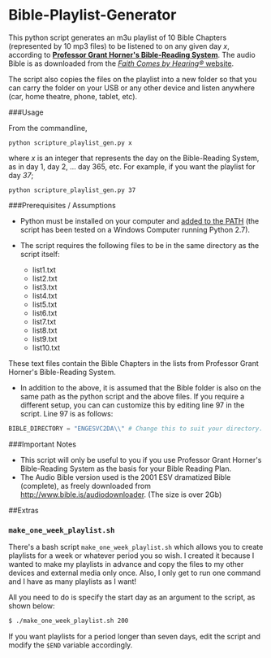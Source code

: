 Bible-Playlist-Generator
========================

This python script generates an m3u playlist of 10 Bible Chapters (represented by 10 mp3 files) to be listened to on any given day _x_, according to [**Professor Grant Horner's Bible-Reading System**](http://www.thevinefellowship.com/10Lists.pdf). The audio Bible is as downloaded from the [_Faith Comes by Hearing®_ website](http://www.bible.is/audiodownloader).

The script also copies the files on the playlist into a new folder
so that you can carry the folder on your USB or any other device and listen anywhere (car, home theatre, phone, tablet, etc).

###Usage

From the commandline, 

```
python scripture_playlist_gen.py x
```

where *x* is an integer that represents the day on the Bible-Reading System, as in day 1, day 2, ... day 365, etc. For example, if you want the playlist for day *37*;

```
python scripture_playlist_gen.py 37
```

###Prerequisites / Assumptions

* Python must be installed on your computer and [added to the PATH](http://superuser.com/questions/143119/how-to-add-python-to-the-windows-path) (the script has been tested on a Windows Computer running Python 2.7).

* The script requires the following files to be in the same directory as the script itself:
  * list1.txt
  * list2.txt
  * list3.txt
  * list4.txt
  * list5.txt
  * list6.txt
  * list7.txt
  * list8.txt
  * list9.txt
  * list10.txt

These text files contain the Bible Chapters in the lists from Professor Grant Horner's Bible-Reading System.

* In addition to the above, it is assumed that the Bible folder is also on the same path as the python script and the above files. If you require a different setup, you can can customize this by editing line 97 in the script. Line 97 is as follows:

```python
BIBLE_DIRECTORY = "ENGESVC2DA\\" # Change this to suit your directory.
```


###Important Notes

* This script will only be useful to you if you use Professor Grant Horner's Bible-Reading System as the basis for your Bible Reading Plan.
* The Audio Bible version used is the 2001 ESV dramatized Bible (complete), as freely downloaded from http://www.bible.is/audiodownloader. (The size is over 2Gb)


##Extras

### `make_one_week_playlist.sh`

There's a bash script `make_one_week_playlist.sh` which allows you to create playlists for a week or whatever period you so wish. I created it because I wanted to make my playlists in advance and copy the files to my other devices and external media only once. Also, I only get to run one command and I have as many playlists as I want!

All you need to do is specify the start day as an argument to the script, as shown below:

```bash
$ ./make_one_week_playlist.sh 200
```

If you want playlists for a period longer than seven days, edit the script and modify the `$END` variable accordingly.
